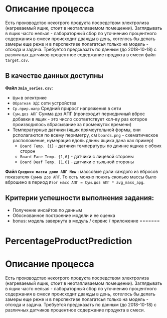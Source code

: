 # Описание процесса
Есть производство некотрого продукта посредством электролиза (нагреваемый ящик, стоит в неотапливаемом помещении).
Заглядывать в ящик часто нельзя - лабораторный сбор по уточнению процентного содержания в смеси происходит дважды в день, хотелось бы делать замеры еще реже  и в перспективе полагатсья только на модель - отсюда и задача. Требуется предсказать по данным (до 2018-10-18) с различных датчиков процентное содержание продукта в смеси файл `target.csv`.
## В качестве данных доступны

**Файл `3min_series.csv`**:

- `Шум` в электрике
- `Обратная ЭДС` сети устройства
- `Ср.прир.напр` Средний прирост напряжения в сети
- `Сум.доз АПГ` Сумма доз АПГ (происходит периодичный вброс добавки в ящик - это число соответствует кол-ву раз которое производилось вбрасывание за промежуток времени)
- Температурные датчики (ящик прямоугольной формы, они рсполагаются по всему периметру, см `boards.png` - схематическое расположение, нумерация вдоль длины ящика дана как пример)
	- `Board Temp. {i}` - датчики температуры по длинне ящика с обоих сторон
	- `Board Face Temp. {1,6}` - датчики с лицевой стороны
	- `Board Deaf Temp. {1,6}` - датчики с тыльной стороны

**Файл `Средняя масса доли АПГ New`** : массовые доли каждого из вбросов показателя `Сумма доз АПГ`. То есть можно понять сколько массы было вброшено в период `Итог масс АПГ = Сум.доз АПГ * avg_mass_apg`.

## Критерии успешности выполнения задания:
- Получение инсайтов по данным
- Обоснованное построение модели и ее оценка
- bonus: модель завернута в модуль / сервис / приложение
=======
# PercentageProductPrediction

# Описание процесса
Есть производство некотрого продукта посредством электролиза (нагреваемый ящик, стоит в неотапливаемом помещении).
Заглядывать в ящик часто нельзя - лабораторный сбор по уточнению процентного содержания в смеси происходит дважды в день, хотелось бы делать замеры еще реже  и в перспективе полагатсья только на модель - отсюда и задача. Требуется предсказать по данным (до 2018-10-18) с различных датчиков процентное содержание продукта в смеси.
